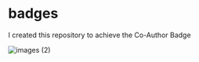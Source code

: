 # badges

I created this repository to achieve the Co-Author Badge

![images (2)](https://github.com/user-attachments/assets/831ed6d6-bd9f-403b-b950-c07aeed455aa)

